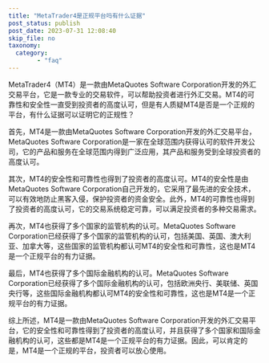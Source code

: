 ```yaml
---
title: "MetaTrader4是正规平台吗有什么证据"
post_status: publish
post_date: 2023-07-31 12:08:40
skip_file: no
taxonomy:
  category:
        - "faq"
---
```


MetaTrader4（MT4）是一款由MetaQuotes Software Corporation开发的外汇交易平台，它是一款专业的交易软件，可以帮助投资者进行外汇交易。MT4的可靠性和安全性一直受到投资者的高度认可，但是有人质疑MT4是否是一个正规的平台，有什么证据可以证明它的正规性？

首先，MT4是一款由MetaQuotes Software Corporation开发的外汇交易平台，MetaQuotes Software Corporation是一家在全球范围内获得认可的软件开发公司，它的产品和服务在全球范围内得到广泛应用，其产品和服务受到全球投资者的高度认可。

其次，MT4的安全性和可靠性也得到了投资者的高度认可。MT4的安全性是由MetaQuotes Software Corporation自己开发的，它采用了最先进的安全技术，可以有效地防止黑客入侵，保护投资者的资金安全。此外，MT4的可靠性也得到了投资者的高度认可，它的交易系统稳定可靠，可以满足投资者的多种交易需求。

再次，MT4也获得了多个国家的监管机构的认可。MetaQuotes Software Corporation已经获得了多个国家的监管机构的认可，包括美国、英国、澳大利亚、加拿大等，这些国家的监管机构都认可MT4的安全性和可靠性，这也是MT4是一个正规平台的有力证据。

最后，MT4也获得了多个国际金融机构的认可。MetaQuotes Software Corporation已经获得了多个国际金融机构的认可，包括欧洲央行、美联储、英国央行等，这些国际金融机构都认可MT4的安全性和可靠性，这也是MT4是一个正规平台的有力证据。

综上所述，MT4是一款由MetaQuotes Software Corporation开发的外汇交易平台，它的安全性和可靠性得到了投资者的高度认可，并且获得了多个国家和国际金融机构的认可，这些都是MT4是一个正规平台的有力证据。因此，可以肯定的是，MT4是一个正规的平台，投资者可以放心使用。
